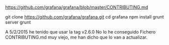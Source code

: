 https://github.com/grafana/grafana/blob/master/CONTRIBUTING.md

git clone https://github.com/grafana/grafana.git
cd grafana
npm install
grunt server
grunt


A 5/2/2015 he tenido que usar la tag v2.6.0
No lo he conseguido
Fichero CONTRIBUTING.md muy viejo, me han dicho que lo van a actualizar.
